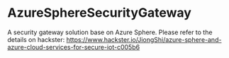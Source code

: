 # AzureSphereSecurityGateway
 A security gateway solution base on Azure Sphere.
 Please refer to the details on hackster: https://www.hackster.io/JiongShi/azure-sphere-and-azure-cloud-services-for-secure-iot-c005b6
